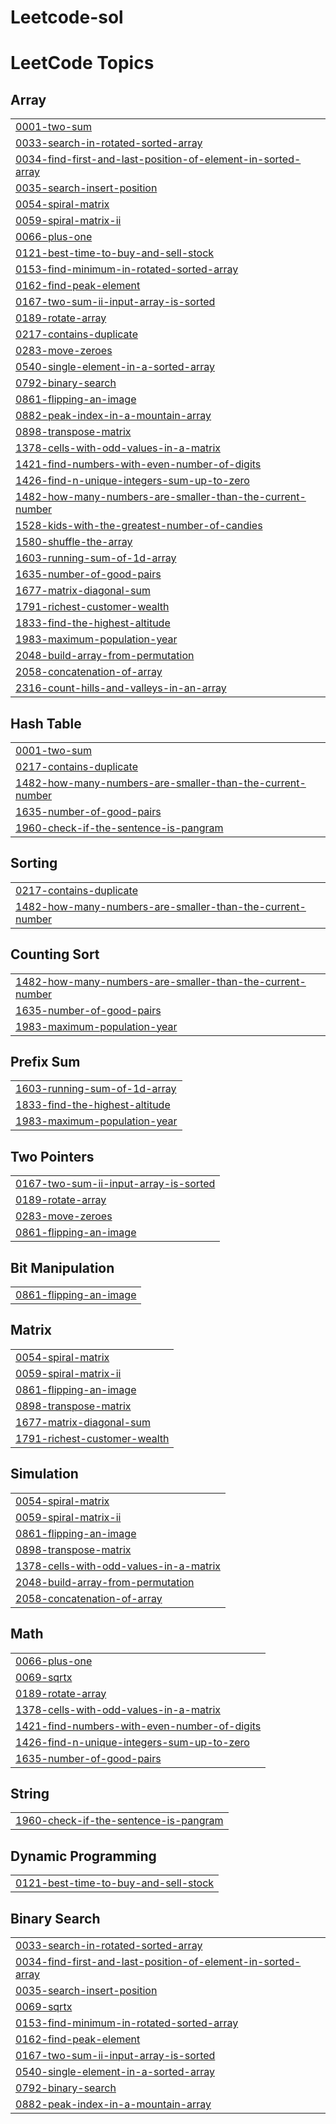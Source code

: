# Leetcode-sol
<!---LeetCode Topics Start-->
# LeetCode Topics
## Array
|  |
| ------- |
| [0001-two-sum](https://github.com/marindave/Leetcode-sol/tree/master/0001-two-sum) |
| [0033-search-in-rotated-sorted-array](https://github.com/marindave/Leetcode-sol/tree/master/0033-search-in-rotated-sorted-array) |
| [0034-find-first-and-last-position-of-element-in-sorted-array](https://github.com/marindave/Leetcode-sol/tree/master/0034-find-first-and-last-position-of-element-in-sorted-array) |
| [0035-search-insert-position](https://github.com/marindave/Leetcode-sol/tree/master/0035-search-insert-position) |
| [0054-spiral-matrix](https://github.com/marindave/Leetcode-sol/tree/master/0054-spiral-matrix) |
| [0059-spiral-matrix-ii](https://github.com/marindave/Leetcode-sol/tree/master/0059-spiral-matrix-ii) |
| [0066-plus-one](https://github.com/marindave/Leetcode-sol/tree/master/0066-plus-one) |
| [0121-best-time-to-buy-and-sell-stock](https://github.com/marindave/Leetcode-sol/tree/master/0121-best-time-to-buy-and-sell-stock) |
| [0153-find-minimum-in-rotated-sorted-array](https://github.com/marindave/Leetcode-sol/tree/master/0153-find-minimum-in-rotated-sorted-array) |
| [0162-find-peak-element](https://github.com/marindave/Leetcode-sol/tree/master/0162-find-peak-element) |
| [0167-two-sum-ii-input-array-is-sorted](https://github.com/marindave/Leetcode-sol/tree/master/0167-two-sum-ii-input-array-is-sorted) |
| [0189-rotate-array](https://github.com/marindave/Leetcode-sol/tree/master/0189-rotate-array) |
| [0217-contains-duplicate](https://github.com/marindave/Leetcode-sol/tree/master/0217-contains-duplicate) |
| [0283-move-zeroes](https://github.com/marindave/Leetcode-sol/tree/master/0283-move-zeroes) |
| [0540-single-element-in-a-sorted-array](https://github.com/marindave/Leetcode-sol/tree/master/0540-single-element-in-a-sorted-array) |
| [0792-binary-search](https://github.com/marindave/Leetcode-sol/tree/master/0792-binary-search) |
| [0861-flipping-an-image](https://github.com/marindave/Leetcode-sol/tree/master/0861-flipping-an-image) |
| [0882-peak-index-in-a-mountain-array](https://github.com/marindave/Leetcode-sol/tree/master/0882-peak-index-in-a-mountain-array) |
| [0898-transpose-matrix](https://github.com/marindave/Leetcode-sol/tree/master/0898-transpose-matrix) |
| [1378-cells-with-odd-values-in-a-matrix](https://github.com/marindave/Leetcode-sol/tree/master/1378-cells-with-odd-values-in-a-matrix) |
| [1421-find-numbers-with-even-number-of-digits](https://github.com/marindave/Leetcode-sol/tree/master/1421-find-numbers-with-even-number-of-digits) |
| [1426-find-n-unique-integers-sum-up-to-zero](https://github.com/marindave/Leetcode-sol/tree/master/1426-find-n-unique-integers-sum-up-to-zero) |
| [1482-how-many-numbers-are-smaller-than-the-current-number](https://github.com/marindave/Leetcode-sol/tree/master/1482-how-many-numbers-are-smaller-than-the-current-number) |
| [1528-kids-with-the-greatest-number-of-candies](https://github.com/marindave/Leetcode-sol/tree/master/1528-kids-with-the-greatest-number-of-candies) |
| [1580-shuffle-the-array](https://github.com/marindave/Leetcode-sol/tree/master/1580-shuffle-the-array) |
| [1603-running-sum-of-1d-array](https://github.com/marindave/Leetcode-sol/tree/master/1603-running-sum-of-1d-array) |
| [1635-number-of-good-pairs](https://github.com/marindave/Leetcode-sol/tree/master/1635-number-of-good-pairs) |
| [1677-matrix-diagonal-sum](https://github.com/marindave/Leetcode-sol/tree/master/1677-matrix-diagonal-sum) |
| [1791-richest-customer-wealth](https://github.com/marindave/Leetcode-sol/tree/master/1791-richest-customer-wealth) |
| [1833-find-the-highest-altitude](https://github.com/marindave/Leetcode-sol/tree/master/1833-find-the-highest-altitude) |
| [1983-maximum-population-year](https://github.com/marindave/Leetcode-sol/tree/master/1983-maximum-population-year) |
| [2048-build-array-from-permutation](https://github.com/marindave/Leetcode-sol/tree/master/2048-build-array-from-permutation) |
| [2058-concatenation-of-array](https://github.com/marindave/Leetcode-sol/tree/master/2058-concatenation-of-array) |
| [2316-count-hills-and-valleys-in-an-array](https://github.com/marindave/Leetcode-sol/tree/master/2316-count-hills-and-valleys-in-an-array) |
## Hash Table
|  |
| ------- |
| [0001-two-sum](https://github.com/marindave/Leetcode-sol/tree/master/0001-two-sum) |
| [0217-contains-duplicate](https://github.com/marindave/Leetcode-sol/tree/master/0217-contains-duplicate) |
| [1482-how-many-numbers-are-smaller-than-the-current-number](https://github.com/marindave/Leetcode-sol/tree/master/1482-how-many-numbers-are-smaller-than-the-current-number) |
| [1635-number-of-good-pairs](https://github.com/marindave/Leetcode-sol/tree/master/1635-number-of-good-pairs) |
| [1960-check-if-the-sentence-is-pangram](https://github.com/marindave/Leetcode-sol/tree/master/1960-check-if-the-sentence-is-pangram) |
## Sorting
|  |
| ------- |
| [0217-contains-duplicate](https://github.com/marindave/Leetcode-sol/tree/master/0217-contains-duplicate) |
| [1482-how-many-numbers-are-smaller-than-the-current-number](https://github.com/marindave/Leetcode-sol/tree/master/1482-how-many-numbers-are-smaller-than-the-current-number) |
## Counting Sort
|  |
| ------- |
| [1482-how-many-numbers-are-smaller-than-the-current-number](https://github.com/marindave/Leetcode-sol/tree/master/1482-how-many-numbers-are-smaller-than-the-current-number) |
| [1635-number-of-good-pairs](https://github.com/marindave/Leetcode-sol/tree/master/1635-number-of-good-pairs) |
| [1983-maximum-population-year](https://github.com/marindave/Leetcode-sol/tree/master/1983-maximum-population-year) |
## Prefix Sum
|  |
| ------- |
| [1603-running-sum-of-1d-array](https://github.com/marindave/Leetcode-sol/tree/master/1603-running-sum-of-1d-array) |
| [1833-find-the-highest-altitude](https://github.com/marindave/Leetcode-sol/tree/master/1833-find-the-highest-altitude) |
| [1983-maximum-population-year](https://github.com/marindave/Leetcode-sol/tree/master/1983-maximum-population-year) |
## Two Pointers
|  |
| ------- |
| [0167-two-sum-ii-input-array-is-sorted](https://github.com/marindave/Leetcode-sol/tree/master/0167-two-sum-ii-input-array-is-sorted) |
| [0189-rotate-array](https://github.com/marindave/Leetcode-sol/tree/master/0189-rotate-array) |
| [0283-move-zeroes](https://github.com/marindave/Leetcode-sol/tree/master/0283-move-zeroes) |
| [0861-flipping-an-image](https://github.com/marindave/Leetcode-sol/tree/master/0861-flipping-an-image) |
## Bit Manipulation
|  |
| ------- |
| [0861-flipping-an-image](https://github.com/marindave/Leetcode-sol/tree/master/0861-flipping-an-image) |
## Matrix
|  |
| ------- |
| [0054-spiral-matrix](https://github.com/marindave/Leetcode-sol/tree/master/0054-spiral-matrix) |
| [0059-spiral-matrix-ii](https://github.com/marindave/Leetcode-sol/tree/master/0059-spiral-matrix-ii) |
| [0861-flipping-an-image](https://github.com/marindave/Leetcode-sol/tree/master/0861-flipping-an-image) |
| [0898-transpose-matrix](https://github.com/marindave/Leetcode-sol/tree/master/0898-transpose-matrix) |
| [1677-matrix-diagonal-sum](https://github.com/marindave/Leetcode-sol/tree/master/1677-matrix-diagonal-sum) |
| [1791-richest-customer-wealth](https://github.com/marindave/Leetcode-sol/tree/master/1791-richest-customer-wealth) |
## Simulation
|  |
| ------- |
| [0054-spiral-matrix](https://github.com/marindave/Leetcode-sol/tree/master/0054-spiral-matrix) |
| [0059-spiral-matrix-ii](https://github.com/marindave/Leetcode-sol/tree/master/0059-spiral-matrix-ii) |
| [0861-flipping-an-image](https://github.com/marindave/Leetcode-sol/tree/master/0861-flipping-an-image) |
| [0898-transpose-matrix](https://github.com/marindave/Leetcode-sol/tree/master/0898-transpose-matrix) |
| [1378-cells-with-odd-values-in-a-matrix](https://github.com/marindave/Leetcode-sol/tree/master/1378-cells-with-odd-values-in-a-matrix) |
| [2048-build-array-from-permutation](https://github.com/marindave/Leetcode-sol/tree/master/2048-build-array-from-permutation) |
| [2058-concatenation-of-array](https://github.com/marindave/Leetcode-sol/tree/master/2058-concatenation-of-array) |
## Math
|  |
| ------- |
| [0066-plus-one](https://github.com/marindave/Leetcode-sol/tree/master/0066-plus-one) |
| [0069-sqrtx](https://github.com/marindave/Leetcode-sol/tree/master/0069-sqrtx) |
| [0189-rotate-array](https://github.com/marindave/Leetcode-sol/tree/master/0189-rotate-array) |
| [1378-cells-with-odd-values-in-a-matrix](https://github.com/marindave/Leetcode-sol/tree/master/1378-cells-with-odd-values-in-a-matrix) |
| [1421-find-numbers-with-even-number-of-digits](https://github.com/marindave/Leetcode-sol/tree/master/1421-find-numbers-with-even-number-of-digits) |
| [1426-find-n-unique-integers-sum-up-to-zero](https://github.com/marindave/Leetcode-sol/tree/master/1426-find-n-unique-integers-sum-up-to-zero) |
| [1635-number-of-good-pairs](https://github.com/marindave/Leetcode-sol/tree/master/1635-number-of-good-pairs) |
## String
|  |
| ------- |
| [1960-check-if-the-sentence-is-pangram](https://github.com/marindave/Leetcode-sol/tree/master/1960-check-if-the-sentence-is-pangram) |
## Dynamic Programming
|  |
| ------- |
| [0121-best-time-to-buy-and-sell-stock](https://github.com/marindave/Leetcode-sol/tree/master/0121-best-time-to-buy-and-sell-stock) |
## Binary Search
|  |
| ------- |
| [0033-search-in-rotated-sorted-array](https://github.com/marindave/Leetcode-sol/tree/master/0033-search-in-rotated-sorted-array) |
| [0034-find-first-and-last-position-of-element-in-sorted-array](https://github.com/marindave/Leetcode-sol/tree/master/0034-find-first-and-last-position-of-element-in-sorted-array) |
| [0035-search-insert-position](https://github.com/marindave/Leetcode-sol/tree/master/0035-search-insert-position) |
| [0069-sqrtx](https://github.com/marindave/Leetcode-sol/tree/master/0069-sqrtx) |
| [0153-find-minimum-in-rotated-sorted-array](https://github.com/marindave/Leetcode-sol/tree/master/0153-find-minimum-in-rotated-sorted-array) |
| [0162-find-peak-element](https://github.com/marindave/Leetcode-sol/tree/master/0162-find-peak-element) |
| [0167-two-sum-ii-input-array-is-sorted](https://github.com/marindave/Leetcode-sol/tree/master/0167-two-sum-ii-input-array-is-sorted) |
| [0540-single-element-in-a-sorted-array](https://github.com/marindave/Leetcode-sol/tree/master/0540-single-element-in-a-sorted-array) |
| [0792-binary-search](https://github.com/marindave/Leetcode-sol/tree/master/0792-binary-search) |
| [0882-peak-index-in-a-mountain-array](https://github.com/marindave/Leetcode-sol/tree/master/0882-peak-index-in-a-mountain-array) |
<!---LeetCode Topics End-->